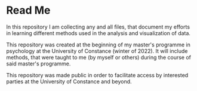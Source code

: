 # Read Me

In this repository I am collecting any and all files, that document my efforts in learning different methods used in the analysis and visualization of data.

This repository was created at the beginning of my master's programme in psychology at the University of Constance (winter of 2022). It will include methods, that were taught to me (by myself or others) during the course of said master's programme.

This repository was made public in order to facilitate access by interested parties at the University of Constance and beyond.
